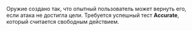Оружие создано так, что опытный пользователь может вернуть его, если атака не достигла цели. Требуется успешный тест **Accurate**, который считается свободным действием.